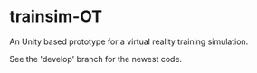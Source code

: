 # trainsim-OT
  An Unity based prototype for a virtual reality training simulation.

  See the 'develop' branch for the newest code.
